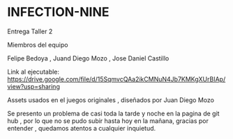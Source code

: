 # INFECTION-NINE

Entrega Taller 2 

Miembros del equipo 

Felipe Bedoya ,
Juand Diego Mozo , 
Jose Daniel Castillo

Link al ejecutable: https://drive.google.com/file/d/15SqmvcQAa2ikCMNuN4Jb7KMKgXUrBIAp/view?usp=sharing

Assets usados en el juegos
originales , diseñados por Juan Diego Mozo

Se presento un problema de casi toda la tarde y noche en la pagina de git hub , por lo que no se pudo subir hasta hoy en la mañana,
gracias por entender , quedamos atentos a cualquier inquietud.
